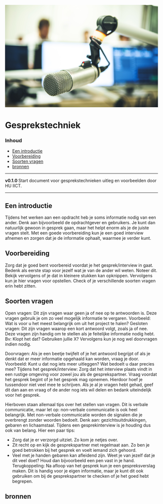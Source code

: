 ![logo](../Gesprekstechniek/img/gesprek.jpg) [](logo-id)

# Gesprekstechniek[](title-id) <!-- omit in toc -->

### Inhoud[](toc-id) <!-- omit in toc -->

- [Een introductie](#een-introductie)
- [Voorbereiding](#voorbereiding)
- [Soorten vragen](#soorten-vragen)
- [bronnen](#bronnen)

---

**v0.1.0 [](version-id)** Start document voor gesprekstechnieken uitleg en voorbeelden door HU IICT[](author-id).

---

## Een introductie

Tijdens het werken aan een opdracht heb je soms informatie nodig van een ander. Denk aan bijvoorbeeld de opdrachtgever en gebruikers. Je kunt dan natuurlijk gewoon in gesprek gaan, maar het helpt enorm als je de juiste vragen stelt. Met een goede voorbereiding kun je een goed interview afnemen en zorgen dat je de informatie ophaalt, waarmee je verder kunt.

## Voorbereiding
Zorg dat je goed bent voorbereid voordat je het gesprek/interview in gaat. Bedenk als eerste stap voor jezelf wat je van de ander wil weten. Noteer dit. Bekijk vervolgens of je dat in kleinere stukken kan opknippen. Vervolgens kun je hier vragen voor opstellen. Check of je verschillende soorten vragen erin hebt zitten.

## Soorten vragen
Open vragen: Dit zijn vragen waar geen ja of nee op te antwoorden is. Deze vragen gebruik je om zo veel mogelijk informatie te vergaren. 
Voorbeeld: Wat is voor u het meest belangrijk om uit het project te halen? 
Gesloten vragen: Dit zijn vragen waarop een kort antwoord volgt, zoals ja of nee. Deze vragen zijn handig om te stellen als je feitelijke informatie nodig hebt. Bv: Klopt het dat? Gebruiken jullie X? Vervolgens kun je nog wel doorvragen indien nodig.

Doorvragen: Als je een beetje twijfelt of je het antwoord begrijpt of als je denkt dat er meer informatie opgehaald kan worden, vraag je door. 
Voorbeeld: Kunt u dat nog iets meer uitleggen? Wat bedoelt u daar precies mee?
Tijdens het gesprek/interview:
Zorg dat het interview plaats vindt in een rustige omgeving voor zowel jou als de gesprekspartner. Vraag voordat het gesprek begint of je het gesprek mag opnemen. Hierdoor hoef je tussendoor niet veel mee te schrijven. Als je al je vragen hebt gehad, geef dit dan aan en vraag of de ander nog iets wil delen en bedank uiteindelijk voor het gesprek.

Hierboven staan allemaal tips over het stellen van vragen. Dit is verbale communicatie, maar let op: non-verbale communicatie is ook heel belangrijk. Met non-verbale communicatie worden de signalen die je overbrengt zonder woorden bedoelt. Denk aan: gezichtsuitdrukkingen, gebaren en lichaamstaal. 
Tijdens een gesprekinterview is je houding dus ook van belang. Hier een paar tips:
-	Zorg dat je er verzorgd uitziet. Zo kom je netjes over.
-	Zit recht op en kijk de gesprekspartner met regelmaat aan. Zo ben je goed betrokken bij het gesprek en voelt iemand zich gehoord.
-	Veel met je handen gebaren kan afleidend zijn. Weet je van jezelf dat je dit veel doet? Houd dan bijvoorbeeld een pen vast in je hand. 
Terugkoppeling:
Na afloop van het gesprek kun je een gespreksverslag maken. Dit is handig voor je eigen informatie, maar je kunt dit ook gebruiken om bij de gesprekspartner te checken of je het goed hebt begrepen.




## bronnen

 

